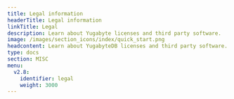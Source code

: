 ```yaml
---
title: Legal information
headerTitle: Legal information
linkTitle: Legal
description: Learn about Yugabyte licenses and third party software.
image: /images/section_icons/index/quick_start.png
headcontent: Learn about YugabyteDB licenses and third party software.
type: docs
section: MISC
menu:
  v2.8:
    identifier: legal
    weight: 3000
---
```

